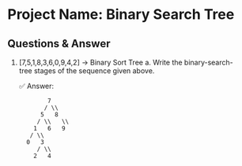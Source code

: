 # Project Name: Binary Search Tree
## Questions & Answer

1. [7,5,1,8,3,6,0,9,4,2] → Binary Sort Tree
    a. Write the binary-search-tree stages of the sequence given above.
        
      <aside>
        ✅ Answer:
        
               7
              / \\
             5   8
            / \\   \\
           1   6   9
          / \\
         0   3
            / \\
           2   4
        
      </aside>